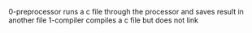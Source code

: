 0-preprocessor runs a c file through the processor and saves result in another file
1-compiler compiles a c file but does not link
